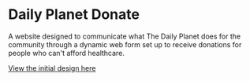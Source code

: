 Daily Planet Donate
============

A website designed to communicate what The Daily Planet does for the community through a dynamic web form set up to receive donations for people who can't afford healthcare.

[View the initial design here](http://chriswork.github.io/daily-planet)
